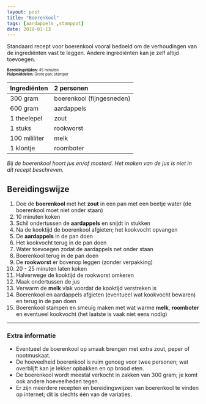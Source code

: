 ```yaml
---
layout: post
title: "Boerenkool"
tags: [aardappels ,stamppot]
date: 2019-01-13
---
```


Standaard recept voor boerenkool vooral bedoeld om de verhoudingen van de ingrediënten vast te leggen.
Andere ingrediënten kan je zelf altijd toevoegen.

<sub><sup>
**Bereidingstijden:** 45 minuten  
**Hulpmiddelen:** Grote pan; stamper
</sup></sub>

| Ingrediënten  | 2 personen                |
|:------------- |:------------------------- |
| 300 gram      | boerenkool (fijngesneden) |
| 600 gram      | aardappels                |
| 1 theelepel   | zout                      |
| 1 stuks       | rookworst                 |
| 100 mililiter | melk                      |
| 1 klontje     | roomboter                 |

*Bij de boerenkool hoort jus en/of mosterd. Het maken van de jus is niet in dit recept beschreven.*

## Bereidingswijze
1. Doe de **boerenkool** met het **zout** in een pan met een beetje water (de boerenkool moet niet onder staan)
2. 10 minuten koken
3. Schil ondertussen de **aardappels** en snijdt in stukken
4. Na de kooktijd de boerenkool afgieten; het kookvocht opvangen
5. De **aardappels** in de pan doen
6. Het kookvocht terug in de pan doen
7. Water toevoegen zodat de aardappels net onder staan
8. Boerenkool terug in de pan doen
9. De **rookworst** er bovenop leggen (zonder verpakking)
10. 20 - 25 minuten laten koken
11. Halverwege de kooktijd de rookworst omkeren
12. Maak ondertussen de jus
13. Verwarm de **melk** vlak voordat de kooktijd verstreken is
14. Boerenkool en aardappels afgieten (eventueel wat kookvocht bewaren) en terug in de pan doen
15. Boerenkool stampen en smeuïg maken met wat warme **melk**, **roomboter** en eventueel kookvocht (het laatste is vaak niet eens nodig)

-----------------------------------------------------------------------
### Extra informatie
- Eventueel de boerenkool op smaak brengen met extra zout, peper of nootmuskaat.
- De hoeveelheid boerenkool is ruim genoeg voor twee personen; wat overblijft kan je lekker opbakken en op brood eten.
- De boerenkool wordt meestal verkocht in zakken van 300 gram; je komt ook andere hoeveelheden tegen.
- Er zijn meerdere recepten en bereidingswijzen van boerenkool te vinden op internet; dit is slechts één van de variaties.
